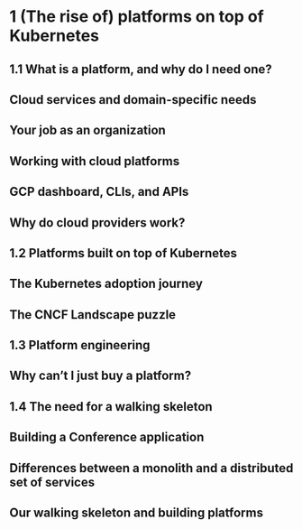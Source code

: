 # 1 (The rise of) platforms on top of Kubernetes

## 1.1 What is a platform, and why do I need one?

## Cloud services and domain-specific needs

## Your job as an organization

## Working with cloud platforms

## GCP dashboard, CLIs, and APIs

## Why do cloud providers work?

## 1.2 Platforms built on top of Kubernetes

## The Kubernetes adoption journey

## The CNCF Landscape puzzle

## 1.3 Platform engineering

## Why can’t I just buy a platform?

## 1.4 The need for a walking skeleton

## Building a Conference application

## Differences between a monolith and a distributed set of services

## Our walking skeleton and building platforms
